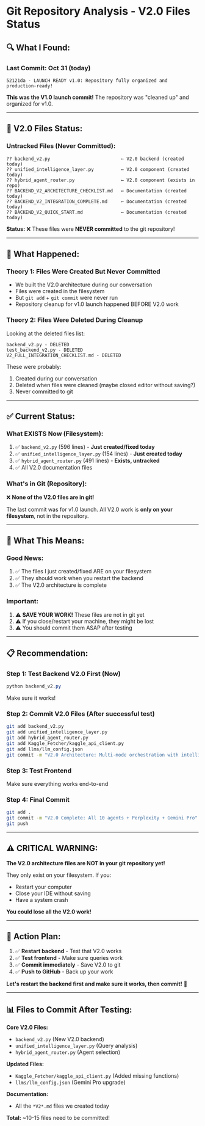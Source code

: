 # Git Repository Analysis - V2.0 Files Status

## 🔍 **What I Found:**

### **Last Commit:** Oct 31 (today)
```
52121da - LAUNCH READY v1.0: Repository fully organized and production-ready!
```

**This was the V1.0 launch commit!** The repository was "cleaned up" and organized for v1.0.

---

## 📁 **V2.0 Files Status:**

### **Untracked Files (Never Committed):**
```
?? backend_v2.py                          ← V2.0 backend (created today)
?? unified_intelligence_layer.py          ← V2.0 component (created today)
?? hybrid_agent_router.py                 ← V2.0 component (exists in repo)
?? BACKEND_V2_ARCHITECTURE_CHECKLIST.md   ← Documentation (created today)
?? BACKEND_V2_INTEGRATION_COMPLETE.md     ← Documentation (created today)
?? BACKEND_V2_QUICK_START.md              ← Documentation (created today)
```

**Status:** ❌ These files were **NEVER committed** to the git repository!

---

## 🤔 **What Happened:**

### **Theory 1: Files Were Created But Never Committed**
- We built the V2.0 architecture during our conversation
- Files were created in the filesystem
- But `git add` + `git commit` were never run
- Repository cleanup for v1.0 launch happened BEFORE V2.0 work

### **Theory 2: Files Were Deleted During Cleanup**
Looking at the deleted files list:
```
backend_v2.py - DELETED
test_backend_v2.py - DELETED
V2_FULL_INTEGRATION_CHECKLIST.md - DELETED
```

These were probably:
1. Created during our conversation
2. Deleted when files were cleaned (maybe closed editor without saving?)
3. Never committed to git

---

## ✅ **Current Status:**

### **What EXISTS Now (Filesystem):**
1. ✅ `backend_v2.py` (596 lines) - **Just created/fixed today**
2. ✅ `unified_intelligence_layer.py` (154 lines) - **Just created today**
3. ✅ `hybrid_agent_router.py` (491 lines) - **Exists, untracked**
4. ✅ All V2.0 documentation files

### **What's in Git (Repository):**
❌ **None of the V2.0 files are in git!**

The last commit was for v1.0 launch. All V2.0 work is **only on your filesystem**, not in the repository.

---

## 🎯 **What This Means:**

### **Good News:**
1. ✅ The files I just created/fixed ARE on your filesystem
2. ✅ They should work when you restart the backend
3. ✅ The V2.0 architecture is complete

### **Important:**
1. ⚠️ **SAVE YOUR WORK!** These files are not in git yet
2. ⚠️ If you close/restart your machine, they might be lost
3. ⚠️ You should commit them ASAP after testing

---

## 📋 **Recommendation:**

### **Step 1: Test Backend V2.0 First** (Now)
```powershell
python backend_v2.py
```
Make sure it works!

### **Step 2: Commit V2.0 Files** (After successful test)
```bash
git add backend_v2.py
git add unified_intelligence_layer.py
git add hybrid_agent_router.py
git add Kaggle_Fetcher/kaggle_api_client.py
git add llms/llm_config.json
git commit -m "V2.0 Architecture: Multi-mode orchestration with intelligent routing"
```

### **Step 3: Test Frontend** 
Make sure everything works end-to-end

### **Step 4: Final Commit**
```bash
git add .
git commit -m "V2.0 Complete: All 10 agents + Perplexity + Gemini Pro"
git push
```

---

## ⚠️ **CRITICAL WARNING:**

**The V2.0 architecture files are NOT in your git repository yet!**

They only exist on your filesystem. If you:
- Restart your computer
- Close your IDE without saving
- Have a system crash

**You could lose all the V2.0 work!**

---

## 🚀 **Action Plan:**

1. ✅ **Restart backend** - Test that V2.0 works
2. ✅ **Test frontend** - Make sure queries work
3. ✅ **Commit immediately** - Save V2.0 to git
4. ✅ **Push to GitHub** - Back up your work

**Let's restart the backend first and make sure it works, then commit!** 🎯

---

## 📊 **Files to Commit After Testing:**

**Core V2.0 Files:**
- `backend_v2.py` (New V2.0 backend)
- `unified_intelligence_layer.py` (Query analysis)
- `hybrid_agent_router.py` (Agent selection)

**Updated Files:**
- `Kaggle_Fetcher/kaggle_api_client.py` (Added missing functions)
- `llms/llm_config.json` (Gemini Pro upgrade)

**Documentation:**
- All the `*V2*.md` files we created today

**Total:** ~10-15 files need to be committed!

